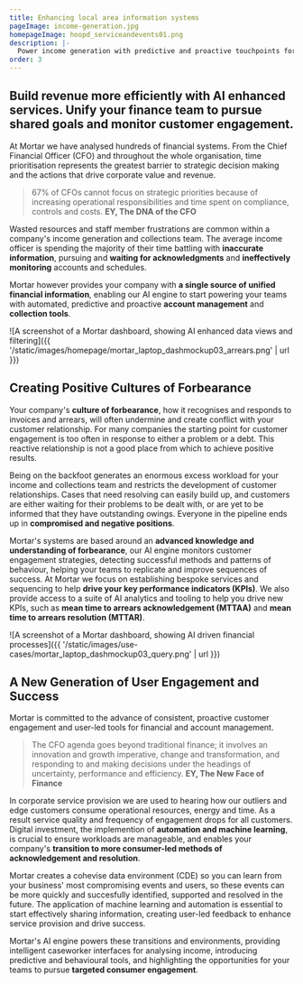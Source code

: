 ```yaml
---
title: Enhancing local area information systems
pageImage: income-generation.jpg
homepageImage: hoopd_serviceandevents01.png
description: |-
  Power income generation with predictive and proactive touchpoints for your collections team. Use Mortar's intelligent caseworker interfaces to drive productivity, engagement and customer success in collections.
order: 3
---
```


Build revenue more efficiently with AI enhanced services. Unify your finance team to pursue shared goals and monitor customer engagement.
---------------------------------------------------------------------------------------------------------------------------------

At Mortar we have analysed hundreds of financial systems. From the Chief Financial Officer (CFO) and throughout the whole organisation, time prioritisation represents the greatest barrier to strategic decision making and the actions that drive corporate value and revenue.

> 67% of CFOs cannot focus on strategic priorities because of increasing operational responsibilities and time spent on compliance, controls and costs.
> **EY, The DNA of the CFO**

Wasted resources and staff member frustrations are common within a company's income generation and collections team. The average income officer is spending the majority of their time battling with **inaccurate information**, pursuing and **waiting for acknowledgments** and **ineffectively monitoring** accounts and schedules.

Mortar however provides your company with **a single source of unified financial information**, enabling our AI engine to start powering your teams with automated, predictive and proactive **account management** and **collection tools**.

![A screenshot of a Mortar dashboard, showing AI enhanced data views and filtering]({{ '/static/images/homepage/mortar_laptop_dashmockup03_arrears.png' | url }})

Creating Positive Cultures of Forbearance
-----------------------------------------------------------------------------------------------------------------------------

Your company's **culture of forbearance**, how it recognises and responds to invoices and arrears, will often undermine and create conflict with your customer relationship. For many companies the starting point for customer engagement is too often in response to either a problem or a debt. This reactive relationship is not a good place from which to achieve positive results.

Being on the backfoot generates an enormous excess workload for your income and collections team and restricts the development of customer relationships. Cases that need resolving can easily build up, and customers are either waiting for their problems to be dealt with, or are yet to be informed that they have outstanding owings. Everyone in the pipeline ends up in **compromised and negative positions**.

Mortar's systems are based around an **advanced knowledge and understanding of forbearance**, our AI engine monitors customer engagement strategies, detecting successful methods and patterns of behaviour, helping your teams to replicate and improve sequences of success. At Mortar we focus on establishing bespoke services and sequencing to help **drive your key performance indicators (KPIs)**. We also provide access to a suite of AI analytics and tooling to help you drive new KPIs, such as **mean time to arrears acknowledgement (MTTAA)** and **mean time to arrears resolution (MTTAR)**.

![A screenshot of a Mortar dashboard, showing AI driven financial processes]({{ '/static/images/use-cases/mortar_laptop_dashmockup03_query.png' | url }})

A New Generation of User Engagement and Success
-----------------------------------------------------------------------------------------------------------------------------

Mortar is committed to the advance of consistent, proactive customer engagement and user-led tools for financial and account management.

> The CFO agenda goes beyond traditional finance; it involves an innovation and growth imperative, change and transformation, and responding to and making decisions under the headings of uncertainty, performance and efficiency.
> **EY, The New Face of Finance**

In corporate service provision we are used to hearing how our outliers and edge customers consume operational resources, energy and time. As a result service quality and frequency of engagement drops for all customers. Digital investment, the implemention of **automation and machine learning**, is crucial to ensure workloads are manageable, and enables your company's **transition to more consumer-led methods of acknowledgement and resolution**.

Mortar creates a cohevise data environment (CDE) so you can learn from your business' most compromising events and users, so these events can be more quickly and succesfully identified, supported and resolved in the future. The application of machine learning and automation is essential to start effectively sharing information, creating user-led feedback to enhance service provision and drive success.

Mortar's AI engine powers these transitions and environments, providing intelligent caseworker interfaces for analysing income, introducing predictive and behavioural tools, and highlighting the opportunities for your teams to pursue **targeted consumer engagement**.


